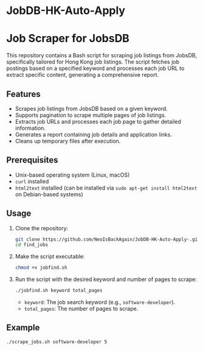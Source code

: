 # JobDB-HK-Auto-Apply
# Job Scraper for JobsDB

This repository contains a Bash script for scraping job listings from JobsDB, specifically tailored for Hong Kong job listings. The script fetches job postings based on a specified keyword and processes each job URL to extract specific content, generating a comprehensive report.

## Features

- Scrapes job listings from JobsDB based on a given keyword.
- Supports pagination to scrape multiple pages of job listings.
- Extracts job URLs and processes each job page to gather detailed information.
- Generates a report containing job details and application links.
- Cleans up temporary files after execution.

## Prerequisites

- Unix-based operating system (Linux, macOS)
- `curl` installed
- `html2text` installed (can be installed via `sudo apt-get install html2text` on Debian-based systems)

## Usage

1. Clone the repository:

    ```bash
    git clone https://github.com/NeoIsBackAgain/JobDB-HK-Auto-Apply-.git
    cd find_jobs
    ```

2. Make the script executable:

    ```bash
    chmod +x jobfind.sh
    ```

3. Run the script with the desired keyword and number of pages to scrape:

    ```bash
    ./jobfind.sh keyword total_pages
    ```

    - `keyword`: The job search keyword (e.g., `software-developer`).
    - `total_pages`: The number of pages to scrape.

## Example

```bash
./scrape_jobs.sh software-developer 5

